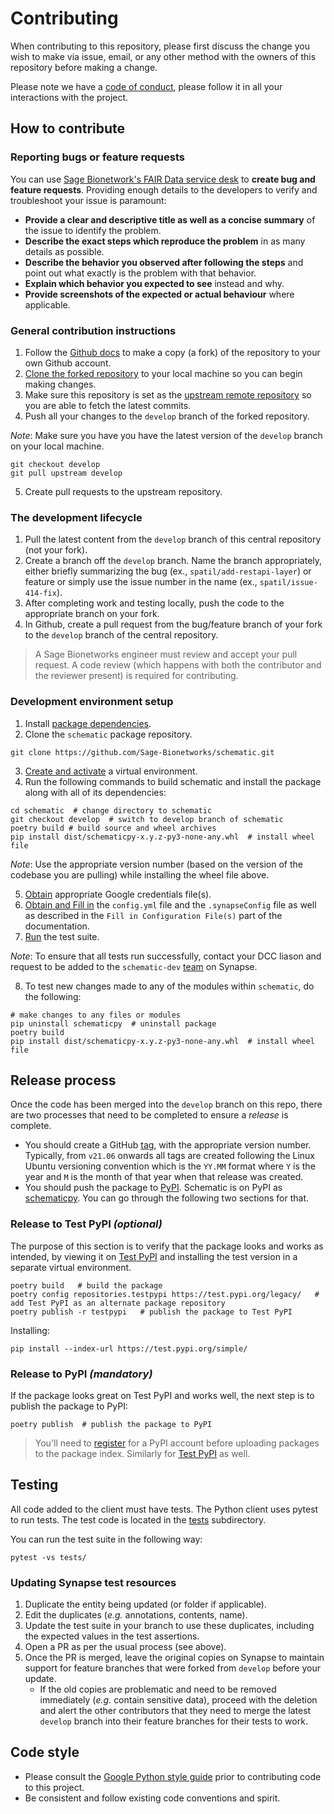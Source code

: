 # Contributing

When contributing to this repository, please first discuss the change you wish to make via issue, email, or any other method with the owners of this repository before making a change.

Please note we have a [code of conduct](CODE_OF_CONDUCT.md), please follow it in all your interactions with the project.

## How to contribute

### Reporting bugs or feature requests

You can use [Sage Bionetwork's FAIR Data service desk](https://sagebionetworks.jira.com/servicedesk/customer/portal/5/group/8) to **create bug and feature requests**. Providing enough details to the developers to verify and troubleshoot your issue is paramount:
- **Provide a clear and descriptive title as well as a concise summary** of the issue to identify the problem.
- **Describe the exact steps which reproduce the problem** in as many details as possible.
- **Describe the behavior you observed after following the steps** and point out what exactly is the problem with that behavior.
- **Explain which behavior you expected to see** instead and why.
- **Provide screenshots of the expected or actual behaviour** where applicable.

### General contribution instructions

1. Follow the [Github docs](https://help.github.com/articles/fork-a-repo/) to make a copy (a fork) of the repository to your own Github account.
2. [Clone the forked repository](https://docs.github.com/en/github/creating-cloning-and-archiving-repositories/cloning-a-repository-from-github/cloning-a-repository) to your local machine so you can begin making changes.
3. Make sure this repository is set as the [upstream remote repository](https://docs.github.com/en/github/collaborating-with-pull-requests/working-with-forks/configuring-a-remote-for-a-fork) so you are able to fetch the latest commits.
4. Push all your changes to the `develop` branch of the forked repository.

*Note*: Make sure you have you have the latest version of the `develop` branch on your local machine.

```
git checkout develop
git pull upstream develop
```

5. Create pull requests to the upstream repository.

### The development lifecycle

1. Pull the latest content from the `develop` branch of this central repository (not your fork).
2. Create a branch off the `develop` branch. Name the branch appropriately, either briefly summarizing the bug (ex., `spatil/add-restapi-layer`) or feature or simply use the issue number in the name (ex., `spatil/issue-414-fix`).
3. After completing work and testing locally, push the code to the appropriate branch on your fork.
4. In Github, create a pull request from the bug/feature branch of your fork to the `develop` branch of the central repository.

> A Sage Bionetworks engineer must review and accept your pull request. A code review (which happens with both the contributor and the reviewer present) is required for contributing.

### Development environment setup

1. Install [package dependencies](https://sage-schematic.readthedocs.io/en/develop/README.html#installation-requirements-and-pre-requisites).
2. Clone the `schematic` package repository.

```
git clone https://github.com/Sage-Bionetworks/schematic.git
```

3. [Create and activate](https://sage-schematic.readthedocs.io/en/develop/README.html#virtual-environment-setup) a virtual environment.
4. Run the following commands to build schematic and install the package along with all of its dependencies:

```
cd schematic  # change directory to schematic
git checkout develop  # switch to develop branch of schematic
poetry build # build source and wheel archives
pip install dist/schematicpy-x.y.z-py3-none-any.whl  # install wheel file
```

*Note*: Use the appropriate version number (based on the version of the codebase you are pulling) while installing the wheel file above.

5. [Obtain](https://sage-schematic.readthedocs.io/en/develop/README.html#obtain-google-credentials-file-s) appropriate Google credentials file(s).
6. [Obtain and Fill in](https://sage-schematic.readthedocs.io/en/develop/README.html#fill-in-configuration-file-s) the `config.yml` file and the `.synapseConfig` file as well as described in the `Fill in Configuration File(s)` part of the documentation.
7. [Run](https://docs.pytest.org/en/stable/usage.html) the test suite.

*Note*: To ensure that all tests run successfully, contact your DCC liason and request to be added to the `schematic-dev` [team](https://www.synapse.org/#!Team:3419888) on Synapse.

8. To test new changes made to any of the modules within `schematic`, do the following:

```
# make changes to any files or modules
pip uninstall schematicpy  # uninstall package
poetry build
pip install dist/schematicpy-x.y.z-py3-none-any.whl  # install wheel file
```

## Release process

Once the code has been merged into the `develop` branch on this repo, there are two processes that need to be completed to ensure a _release_ is complete.

- You should create a GitHub [tag](https://git-scm.com/book/en/v2/Git-Basics-Tagging), with the appropriate version number. Typically, from `v21.06` onwards all tags are created following the Linux Ubuntu versioning convention which is the `YY.MM` format where `Y` is the year and `M` is the month of that year when that release was created.
- You should push the package to [PyPI](https://pypi.org/). Schematic is on PyPI as [schematicpy](https://pypi.org/project/schematicpy/). You can go through the following two sections for that.

### Release to Test PyPI _(optional)_

The purpose of this section is to verify that the package looks and works as intended, by viewing it on [Test PyPI](https://test.pypi.org/) and installing the test version in a separate virtual environment.

```
poetry build   # build the package
poetry config repositories.testpypi https://test.pypi.org/legacy/   # add Test PyPI as an alternate package repository
poetry publish -r testpypi   # publish the package to Test PyPI
```

Installing:

```
pip install --index-url https://test.pypi.org/simple/
```

### Release to PyPI _(mandatory)_

If the package looks great on Test PyPI and works well, the next step is to publish the package to PyPI:

```
poetry publish  # publish the package to PyPI
```

> You'll need to [register](https://pypi.org/account/register/) for a PyPI account before uploading packages to the package index. Similarly for [Test PyPI](https://test.pypi.org/account/register/) as well.

## Testing

All code added to the client must have tests. The Python client uses pytest to run tests. The test code is located in the [tests](https://github.com/Sage-Bionetworks/schematic/tree/develop-docs-update/tests) subdirectory.

You can run the test suite in the following way:

```
pytest -vs tests/
```

### Updating Synapse test resources

1. Duplicate the entity being updated (or folder if applicable).
2. Edit the duplicates (_e.g._ annotations, contents, name).
3. Update the test suite in your branch to use these duplicates, including the expected values in the test assertions.
4. Open a PR as per the usual process (see above).
5. Once the PR is merged, leave the original copies on Synapse to maintain support for feature branches that were forked from `develop` before your update.
   - If the old copies are problematic and need to be removed immediately (_e.g._ contain sensitive data), proceed with the deletion and alert the other contributors that they need to merge the latest `develop` branch into their feature branches for their tests to work.

## Code style

* Please consult the [Google Python style guide](http://google.github.io/styleguide/pyguide.html) prior to contributing code to this project.
* Be consistent and follow existing code conventions and spirit.
